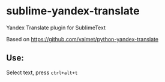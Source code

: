 sublime-yandex-translate
========================
Yandex Translate plugin for SublimeText

Based on https://github.com/valmet/python-yandex-translate

Use:
---------------
Select text, press `ctrl+alt+t`
